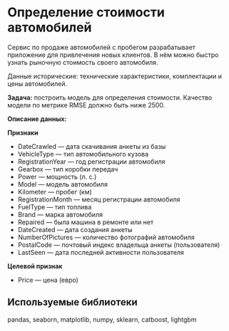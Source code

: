 # **Определение стоимости автомобилей**
Сервис по продаже автомобилей с пробегом разрабатывает приложение для привлечения новых клиентов. В нём можно быстро узнать рыночную стоимость своего автомобиля.

Данные исторические: технические характеристики, комплектации и цены автомобилей. 

**Задача:** построить модель для определения стоимости. Качество модели по метрике RMSE должно быть ниже 2500.

**Описание данных:**

**Признаки**<br>
- DateCrawled — дата скачивания анкеты из базы
- VehicleType — тип автомобильного кузова
- RegistrationYear — год регистрации автомобиля
- Gearbox — тип коробки передач
- Power — мощность (л. с.)
- Model — модель автомобиля
- Kilometer — пробег (км)
- RegistrationMonth — месяц регистрации автомобиля
- FuelType — тип топлива
- Brand — марка автомобиля
- Repaired — была машина в ремонте или нет
- DateCreated — дата создания анкеты
- NumberOfPictures — количество фотографий автомобиля
- PostalCode — почтовый индекс владельца анкеты (пользователя)
- LastSeen — дата последней активности пользователя

**Целевой признак**<br>
- Price — цена (евро)

## **Используемые библиотеки**
pandas, seaborn, matplotlib, numpy, sklearn, catboost, lightgbm